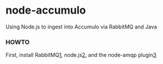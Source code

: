 node-accumulo
=============

Using Node.js to ingest into Accumulo via RabbitMQ and Java

### HOWTO

First, install RabbitMQ[1], node.js[2], and the node-amqp plugin[3]

[1]: http://www.rabbitmq.com/
[2]: http://nodejs.org/
[3]: https://github.com/postwait/node-amqp
